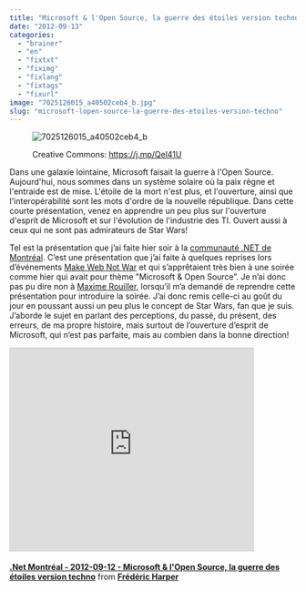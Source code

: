 ```yaml
---
title: "Microsoft & l'Open Source, la guerre des étoiles version techno"
date: "2012-09-13"
categories: 
  - "brainer"
  - "en"
  - "fixtxt"
  - "fiximg"
  - "fixlang"
  - "fixtags"
  - "fixurl"
image: "7025126015_a40502ceb4_b.jpg"
slug: "microsoft-lopen-source-la-guerre-des-etoiles-version-techno"
---
```


<figure>

![](images/7025126015_a40502ceb4_b.jpg "7025126015_a40502ceb4_b")

<figcaption>

Creative Commons: https://j.mp/Qel41U

</figcaption>

</figure>

Dans une galaxie lointaine, Microsoft faisait la guerre à l'Open Source. Aujourd'hui, nous sommes dans un système solaire où la paix règne et l'entraide est de mise. L'étoile de la mort n'est plus, et l'ouverture, ainsi que l'interopérabilité sont les mots d'ordre de la nouvelle république. Dans cette courte présentation, venez en apprendre un peu plus sur l'ouverture d'esprit de Microsoft et sur l'évolution de l'industrie des TI. Ouvert aussi à ceux qui ne sont pas admirateurs de Star Wars!

Tel est la présentation que j’ai faite hier soir à la [communauté .NET de Montréal](https://www.dotnetmontreal.com/). C’est une présentation que j’ai faite à quelques reprises lors d’événements [Make Web Not War](https://webnotwar.ca/) et qui s’apprêtaient très bien à une soirée comme hier qui avait pour thème "Microsoft & Open Source”. Je n’ai donc pas pu dire non à [Maxime Rouiller](https://blog.decayingcode.com/), lorsqu’il m’a demandé de reprendre cette présentation pour introduire la soirée. J’ai donc remis celle-ci au goût du jour en poussant aussi un peu plus le concept de Star Wars, fan que je suis. J’aborde le sujet en parlant des perceptions, du passé, du présent, des erreurs, de ma propre histoire, mais surtout de l’ouverture d’esprit de Microsoft, qui n’est pas parfaite, mais au combien dans la bonne direction!

<iframe src="https://www.slideshare.net/slideshow/embed_code/key/qD9RIgin66F90U" width="427" height="356" frameborder="0" marginwidth="0" marginheight="0" scrolling="no" style="border:1px solid #CCC;border-width:1px;margin-bottom:5px;max-width:100%" allowfullscreen></iframe>

**[.Net Montréal - 2012-09-12 - Microsoft & l'Open Source, la guerre des étoiles version techno](https://www.slideshare.net/fredericharper/net-montral-20120912-microsoft-lopen-source-la-guerre-des-toiles-version-techno ".Net Montréal - 2012-09-12 - Microsoft & l'Open Source, la guerre des étoiles version techno")** from **[Frédéric Harper](https://www.slideshare.net/fredericharper)**
